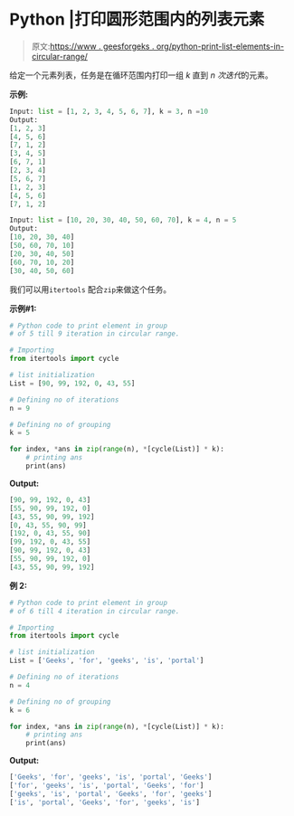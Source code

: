 # Python |打印圆形范围内的列表元素

> 原文:[https://www . geesforgeks . org/python-print-list-elements-in-circular-range/](https://www.geeksforgeeks.org/python-print-list-elements-in-circular-range/)

给定一个元素列表，任务是在循环范围内打印一组 *k* 直到 *n 次迭代*的元素。

**示例:**

```py
Input: list = [1, 2, 3, 4, 5, 6, 7], k = 3, n =10
Output: 
[1, 2, 3]
[4, 5, 6]
[7, 1, 2]
[3, 4, 5]
[6, 7, 1]
[2, 3, 4]
[5, 6, 7]
[1, 2, 3]
[4, 5, 6]
[7, 1, 2]

Input: list = [10, 20, 30, 40, 50, 60, 70], k = 4, n = 5
Output: 
[10, 20, 30, 40]
[50, 60, 70, 10]
[20, 30, 40, 50]
[60, 70, 10, 20]
[30, 40, 50, 60]

```

我们可以用`itertools` 配合`zip`来做这个任务。

**示例#1:**

```py
# Python code to print element in group
# of 5 till 9 iteration in circular range.

# Importing
from itertools import cycle

# list initialization
List = [90, 99, 192, 0, 43, 55]

# Defining no of iterations
n = 9

# Defining no of grouping
k = 5

for index, *ans in zip(range(n), *[cycle(List)] * k):
    # printing ans
    print(ans)
```

**Output:**

```py
[90, 99, 192, 0, 43]
[55, 90, 99, 192, 0]
[43, 55, 90, 99, 192]
[0, 43, 55, 90, 99]
[192, 0, 43, 55, 90]
[99, 192, 0, 43, 55]
[90, 99, 192, 0, 43]
[55, 90, 99, 192, 0]
[43, 55, 90, 99, 192]

```

**例 2:**

```py
# Python code to print element in group
# of 6 till 4 iteration in circular range.

# Importing
from itertools import cycle

# list initialization
List = ['Geeks', 'for', 'geeks', 'is', 'portal']

# Defining no of iterations
n = 4

# Defining no of grouping
k = 6

for index, *ans in zip(range(n), *[cycle(List)] * k):
    # printing ans
    print(ans)
```

**Output:**

```py
['Geeks', 'for', 'geeks', 'is', 'portal', 'Geeks']
['for', 'geeks', 'is', 'portal', 'Geeks', 'for']
['geeks', 'is', 'portal', 'Geeks', 'for', 'geeks']
['is', 'portal', 'Geeks', 'for', 'geeks', 'is']

```